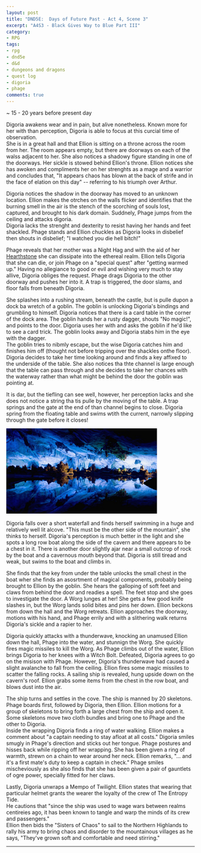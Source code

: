 ```yaml
---
layout: post
title: "DND5E:  Days of Future Past - Act 4, Scene 3"
excerpt: "A4S3 - Black Gives Way to Blue Part III"
category:
- RPG
tags:
- rpg
- dnd5e
- d&d
- dungeons and dragons
- quest log
- digoria
- phage
comments: true
---
```


~ 15 - 20 years before present day

Digoria awakens wear and in pain, but alive nonetheless.  Known more for her with than perception, Digoria is able to focus at this curcial time of observation.  
She is in a great hall and that Ellion is sitting on a throne across the room from her.  The room appears empty, but there are doorways on each of the walss adjacent
to her.  She also notices a shadowy figure standing in one of the doorways.  Her sickle is stowed behind Ellion's throne.  Ellion notices she has awoken and 
compliments her on her strenghts as a mage and a warrior and concludes that, "It appears chaos has blown at the back of strife and in the face of elation on this 
day" -- referring to his triumph over Arthur.

Digoria notices the shadow in the doorway has moved to an unknown location.  Ellion makes the otrches on the walls flicker and identifies that the burning smell 
in the air is the stench of the scorching of souls lost, captured, and brought to his dark domain.  Suddnely, Phage jumps from the ceiling and attacks digoria.  
Digoria lacks the strenght and dexterity to resist having her hands and feet shackled.  Phage stands and Ellion chuckles as Digoria looks in disbelief then shouts 
in disbelief; "I watched you die hell bitch!"  

Phage reveals that her mother was a Night Hag and with the aid of her [Hearthstone](https://www.dandwiki.com/wiki/Hearthstone_(5e_Equipment)) she can dissipate 
into the ethereal realm.  Ellion tells Digoria that she can die, or join Phage on a "special quest" after "getting warmed up."  Having no allegiance to good or 
evil and wishing very much to stay allive, Digoria obliges the request.  Phage drags Digoria to the other doorway and pushes her into it.  A trap is triggered, 
the door slams, and floor falls from beneath Digoria.

She splashes into a rushing stream, beneath the castle, but is pulle dupon a dock ba wretch of a goblin.  The goblin is unlocking Digoria's bindings and grumbling 
to himself.  Digoria notices that there is a card table in the corner of the dock area.  The goblin hands her a rusty dagger, shouts "No magic!", and points to 
the door.  Digoria uses her with and asks the goblin if he'd like to see a card trick.  The goblin looks away and Digoria stabs him in the eye with the dagger.  
The goblin tries to nibmly escape, but the wise Digoria catches him and finishes him off (thought not before tripping over the shackles onthe floor).  Digoria 
decides to take her time looking around and finds a key affixed to the underside of the table.  She also notices tha thte channel is large enough that the table 
can pass through and she decides to take her chances with the waterway rather than what might be behind the door the goblin was pointing at.

It is dar, but the tiefling can see well, however, her perception lacks and she does not notice a string tha tis pulle by the moving of the table.  A trap 
springs and the gate at the end of than channel begins to close.  Digoria spring from the floating table and swims wtith the current, narrowly slipping through 
the gate before it closes!

<a href="https://db4sgowjqfwig.cloudfront.net/campaigns/133075/assets/571192/blue_cave.jpg?1458582386"><img src="/images/extra/blue_cave.jpg" style="max-width: 80%; height: auto"></a>

Digoria falls over a short waterfall and finds herself swimming in a huge and relatively well lit alcove.  "This must be the other side of the mountain", she 
thinks to herself.  Digoria's perception is much better in the light and she spots a long row boat along the side of the cavern and there appears to be a chest 
in it.  There is another door slightly ajar near a small outcrop of rock by the boat and a cavernous mouth beyond that.  Digoria is still tiread and weak, but 
swims to the boat and climbs in.

She finds that the key from under the table unlocks the small chest in the boat wher she finds an asosrtment of magical components, probably being brought to 
Ellion by the goblin.  She hears the galloping of soft feet and claws from behind the door and readies a spell.  The feet stop and she goes to investigate the 
door.  A Worg lunges at her!  She gets a few good knife slashes in, but the Worg lands solid bites and pins her down.  Ellion beckons from down the hall and the 
Worg retreats.  Ellion approaches the doorway, motions with his hand, and Phage errily and with a slithering walk returns Digoria's sickle and a rapier to her.  

Digoria quickly attacks with a thunderwave, knocking an unamused Ellion down the hall, Phage into the water, and stunnign the Worg.  She quickly fires magic 
missiles to kill the Worg.  As Phage climbs out of the water, Ellion brings Digoria to her knees with a Witch Bolt.  Defeated, Digoria agrees to go on the 
misison with Phage.  However, Digoria's thunderwave had caused a slight avalanche to fall from the ceiling.  Ellion fires some magic missiles to scatter the 
falling rocks.  A sailing ship is revealed, hung upside down on the cavern's roof.  Ellion grabs some items from the chest in the row boat, and blows dust into 
the air.

The ship turns and settles in the cove.  The ship is manned by 20 skeletons.  Phage boards first, followed by Digoria, then Ellion.  Ellion motions for a group 
of skeletons to bring forth a large chest from the ship and open it.  Some skeletons move two cloth bundles and bring one to Phage and the other to Digoria.  
Inside the wrapping Digoria finds a ring of water walking.  Ellion makes a comment about "a captain needing to stay afloat at all costs."   Digoria smiles smugly 
in Phage's direction and sticks out her tongue.  Phage postures and hisses back while ripping off her wrapping.  She has been given a ring of warmth, strewn on a 
chain to wear around her neck.  Ellion remarks, "... and it's a first mate's duty to keep a captain in check."  Phage smiles mischeviously as she also finds that 
she has been given a pair of gauntlets of ogre power, specially fitted for her claws.

Lastly, Digoria unwraps a Mempo of Twilight.  Ellion states that wearing that particular helmet grants the wearer the loyalty of the crew of The Entropy Tide.  
He cautions that "since the ship was used to wage wars between realms centireies ago, it has been known to tangle and warp the minds of its crew and passengers."  
Ellion then bids the "Sisters of Chaos" to sail to the Northern Highlands to rally his army to bring chaos and disorder to the mountainous villages as he says, 
"They've grown soft and comfortable and need stirring."

--- 
